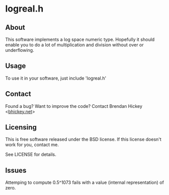 logreal.h
=========

About
-----
This software implements a log space numeric type.
Hopefully it should enable you to do a lot of multiplication and division
without over or underflowing.

Usage
-----
To use it in your software, just include 'logreal.h'

Contact
-------
Found a bug? Want to improve the code?
Contact Brendan Hickey <[bhickey.net](http://www.bhickey.net)>

Licensing
---------
This is free software released under the BSD license. If this license
doesn't work for you, contact me.

See LICENSE for details.

Issues
------
Attemping to compute 0.5^1073 fails with a value (internal representation) of zero.
